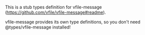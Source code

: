 This is a stub types definition for vfile-message (https://github.com/vfile/vfile-message#readme).

vfile-message provides its own type definitions, so you don't need @types/vfile-message installed!
